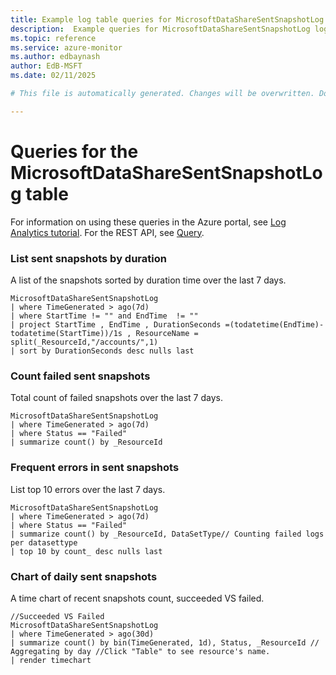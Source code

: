 ```yaml
---
title: Example log table queries for MicrosoftDataShareSentSnapshotLog
description:  Example queries for MicrosoftDataShareSentSnapshotLog log table
ms.topic: reference
ms.service: azure-monitor
ms.author: edbaynash
author: EdB-MSFT
ms.date: 02/11/2025

# This file is automatically generated. Changes will be overwritten. Do not change this file directly. 

---
```


# Queries for the MicrosoftDataShareSentSnapshotLog table

For information on using these queries in the Azure portal, see [Log Analytics tutorial](/azure/azure-monitor/logs/log-analytics-tutorial). For the REST API, see [Query](/rest/api/loganalytics/query).


### List sent snapshots by duration  


A list of the snapshots sorted by duration time over the last 7 days.  

```query
MicrosoftDataShareSentSnapshotLog
| where TimeGenerated > ago(7d) 
| where StartTime != "" and EndTime  != "" 
| project StartTime , EndTime , DurationSeconds =(todatetime(EndTime)-todatetime(StartTime))/1s , ResourceName = split(_ResourceId,"/accounts/",1) 
| sort by DurationSeconds desc nulls last 

```



### Count failed sent snapshots  


Total count of failed snapshots over the last 7 days.  

```query
MicrosoftDataShareSentSnapshotLog
| where TimeGenerated > ago(7d)  
| where Status == "Failed" 
| summarize count() by _ResourceId 
```



### Frequent errors in sent snapshots  


List top 10 errors over the last 7 days.  

```query
MicrosoftDataShareSentSnapshotLog 
| where TimeGenerated > ago(7d)  
| where Status == "Failed" 
| summarize count() by _ResourceId, DataSetType// Counting failed logs per datasettype
| top 10 by count_ desc nulls last
```



### Chart of daily sent snapshots  


A time chart of recent snapshots count, succeeded VS failed.  

```query
//Succeeded VS Failed
MicrosoftDataShareSentSnapshotLog 
| where TimeGenerated > ago(30d)  
| summarize count() by bin(TimeGenerated, 1d), Status, _ResourceId // Aggregating by day //Click "Table" to see resource's name.
| render timechart
```

